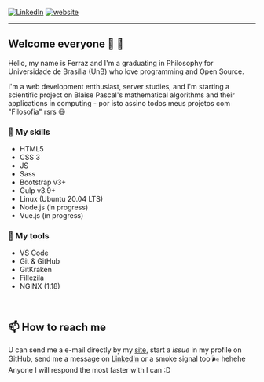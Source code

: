
[![LinkedIn][linkedin-shield]][linkedin-url] [![website][website-shield]][website-url] 
___
## Welcome everyone 💙 🎴

Hello, my name is Ferraz and I'm a graduating in Philosophy for Universidade de Brasília (UnB) who love programming and Open Source. 

I'm a web development enthusiast, server studies, and I'm starting a scientific project on Blaise Pascal's mathematical algorithms and their applications in computing - por isto assino todos meus projetos com "Filosofia" rsrs 😆


### 🐙 My skills
 - HTML5
 - CSS 3
 - JS
 - Sass
 - Bootstrap v3+
 - Gulp v3.9+
 - Linux (Ubuntu 20.04 LTS)
 - Node.js (in progress)
 - Vue.js (in progress)
 
### 🔩 My tools
 - VS Code
 - Git & GitHub
 - GitKraken
 - Fillezila
 - NGINX (1.18)

<!-- [![afaferz](https://github-readme-stats.vercel.app/api/top-langs/?username=afaferz&hide=html&layout=compact&theme=dracula)](https://github.com/afaferz/) -->

[linkedin-shield]: https://img.shields.io/badge/-LinkedIn-black?style=for-the-badge&logo=linkedin&colorB=555
[linkedin-url]: https://www.linkedin.com/in/afaferz/
[website-shield]: https://img.shields.io/badge/-Website-black?style=for-the-badge&logo=html5&logoColor=FFF&colorB=555
[website-url]: https://afaferz.ml/
<br />

## 📫 How to reach me
U can send me a e-mail directly by my [site][website-url], start a _issue_ in my profile on GitHub, send me a message on [LinkedIn][linkedin-url] or a smoke signal too 🌬 hehehe </br>
Anyone I will respond the most faster with I can :D
